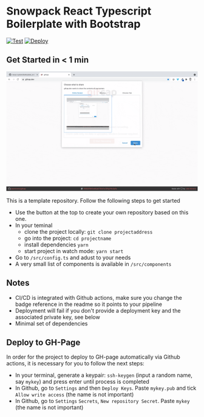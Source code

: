 # Snowpack React Typescript Boilerplate with Bootstrap

[![Test](https://github.com/nexys-system/boilerplate_snowpack_bootstrap/actions/workflows/test.yml/badge.svg)](https://github.com/nexys-system/boilerplate_snowpack_bootstrap/actions/workflows/test.yml)
[![Deploy](https://github.com/nexys-system/boilerplate_snowpack_bootstrap/actions/workflows/deploy.yml/badge.svg)](https://github.com/nexys-system/boilerplate_snowpack_bootstrap/actions/workflows/deploy.yml)

## Get Started in < 1 min

![](./recording.gif)

This is a template repository. Follow the following steps to get started

- Use the button at the top to create your own repository based on this one.
- In your teminal
  -  clone the project locally: `git clone projectaddress`
  -  go into the project: `cd projectname`
  -  install dependencies `yarn`
  -  start project in watch mode: `yarn start`
- Go to `/src/config.ts` and adust to your needs
- A very small list of components is available in `/src/components`

## Notes

- CI/CD is integrated with Github actions, make sure you change the badge reference in the readme so it points to your pipeline
- Deployment will fail if you don't provide a deployment key and the associated private key, see below
- Minimal set of dependencies


## Deploy to GH-Page

In order for the project to deploy to GH-page automatically via Github actions, it is necessary for you to follow the next steps:
* In your terminal, generate a keypair: `ssh-keygen` (input a random name, say `mykey`) and press enter until process is completed
* In Github, go to `Settings` and then `Deploy Keys`. Paste `mykey.pub` and tick `Allow write access`  (the name is not important)
* In Github, go to `Settings` `Secrets`, `New repository Secret`. Paste `mykey` (the name is not important)
